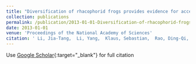 ```yaml
---
title: "Diversification of rhacophorid frogs provides evidence for accelerated faunal exchange between India and Eurasia during the Oligocene"
collection: publications
permalink: /publication/2013-01-01-Diversification-of-rhacophorid-frogs-provides-evidence-for-accelerated-faunal-exchange-between-India-and-Eurasia-during-the-Oligocene
date: 2013-01-01
venue: 'Proceedings of the National Academy of Sciences'
citation: ' Li, Jia-Tang,  Li, Yang,  Klaus, Sebastian,  Rao, Ding-Qi,  Hillis, David M,  Zhang, Ya-Ping, &quot;Diversification of rhacophorid frogs provides evidence for accelerated faunal exchange between India and Eurasia during the Oligocene.&quot; Proceedings of the National Academy of Sciences, 2013.'
---
```

Use [Google Scholar](https://scholar.google.com/scholar?q=Diversification+of+rhacophorid+frogs+provides+evidence+for+accelerated+faunal+exchange+between+India+and+Eurasia+during+the+Oligocene){:target="_blank"} for full citation